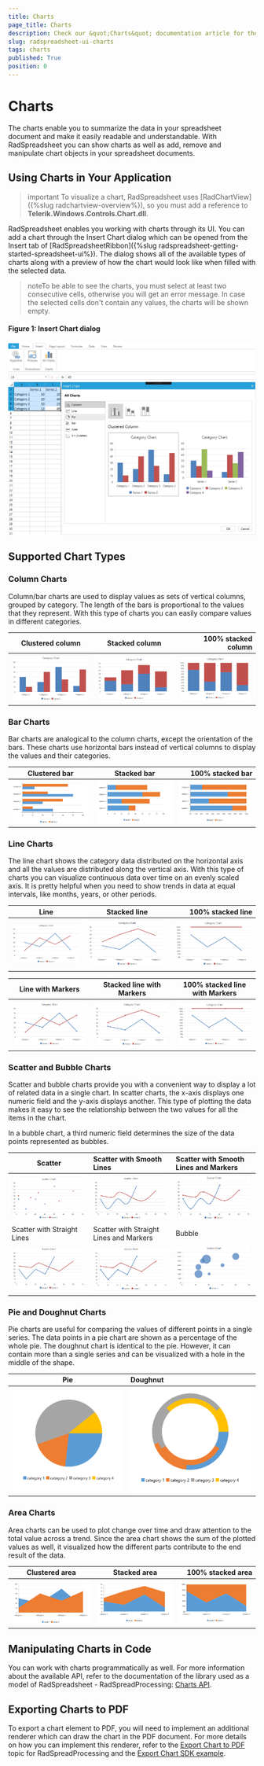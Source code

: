 ```yaml
---
title: Charts
page_title: Charts
description: Check our &quot;Charts&quot; documentation article for the RadSpreadsheet {{ site.framework_name }} control.
slug: radspreadsheet-ui-charts
tags: charts
published: True
position: 0
---
```


# Charts


The charts enable you to summarize the data in your spreadsheet document and make it easily readable and understandable. With RadSpreadsheet you can show charts as well as add, remove and manipulate chart objects in your spreadsheet documents.

## Using Charts in Your Application

>important To visualize a chart, RadSpreadsheet uses [RadChartView]({%slug radchartview-overview%}), so you must add a reference to **Telerik.Windows.Controls.Chart.dll**.

RadSpreadsheet enables you working with charts through its UI. You can add a chart through the Insert Chart dialog  which can be opened from the Insert tab of [RadSpreadsheetRibbon]({%slug radspreadsheet-getting-started-spreadsheet-ui%}). The dialog shows all of the available types of charts along with a preview of how the chart would look like when filled with the selected data.

>noteTo be able to see the charts, you must select at least two consecutive cells, otherwise you will get an error message. In case the selected cells don't contain any values, the charts will be shown empty. 

#### Figure 1: Insert Chart dialog
![WPF RadSpreadsheet Insert Chart dialog](images/Features-Charts_15.png)

## Supported Chart Types

### Column Charts

Column/bar charts are used to display values as sets of vertical columns, grouped by category. The length of the bars is proportional to the values that they represent. With this type of charts you can easily compare values in different categories. 


| Clustered column        | Stacked column | 100% stacked column |
| ----------------------- |:--------------:| -------------------:|
| ![](images/Features-Charts_1.png) | ![](images/Features-Charts_2.png) | ![](images/Features-Charts_3.png)| 


### Bar Charts

Bar charts are analogical to the column charts, except the orientation of the bars. These charts use horizontal bars instead of vertical columns to display the values and their categories.


| Clustered bar           | Stacked bar    | 100% stacked bar    |
| ----------------------- |:--------------:| -------------------:|
| ![](images/Features-Charts_4.png) | ![](images/Features-Charts_5.png) | ![](images/Features-Charts_6.png)|



### Line Charts

The line chart shows the category data distributed on the horizontal axis and all the values are distributed along the vertical axis. With this type of charts you can visualize continuous data over time on an evenly scaled axis. It is pretty helpful when you need to show trends in data at equal intervals, like months, years, or other periods.


| Line                    | Stacked line   | 100% stacked line   |
| ----------------------- |:--------------:| -------------------:|
| ![](images/Features-Charts_7.png) | ![](images/Features-Charts_8.png) | ![](images/Features-Charts_9.png)|

| Line with Markers       | Stacked line with Markers| 100% stacked line with Markers|
| ----------------------- |:------------------------:| :----------------------------:
| ![](images/Features-Charts_16.png) | ![](images/Features-Charts_17.png) | ![](images/Features-Charts_18.png)|

### Scatter and Bubble Charts

Scatter and bubble charts provide you with a convenient way to display a lot of related data in a single chart. In scatter charts, the x-axis displays one numeric field and the y-axis displays another. This type of plotting the data makes it easy to see the relationship between the two values for all the items in the chart.

In a bubble chart, a third numeric field determines the size of the data points represented as bubbles.

| Scatter     |Scatter with Smooth Lines | Scatter with Smooth Lines and Markers | 
| ----------- |:------------------------ |:--------------------------------------| 
| ![](images/Features-Charts_20.png) | ![](images/Features-Charts_22.png) | ![](images/Features-Charts_21.png) |
| Scatter with Straight Lines     |Scatter with Straight Lines and Markers | Bubble | 
| ![](images/Features-Charts_24.png) | ![](images/Features-Charts_23.png) | ![](images/Features-Charts_19.png) |




### Pie and Doughnut Charts
	
Pie charts are useful for comparing the values of different points in a single series. The data points in a pie chart are shown as a percentage of the whole pie. The doughnut chart is identical to the pie. However, it can contain more than a single series and can be visualized with a hole in the middle of the shape.


| Pie         | Doughnut  | 
| ----------- |:----------| 
| ![](images/Features-Charts_10.png) | ![](images/Features-Charts_11.png) |



### Area Charts

Area charts can be used to plot change over time and draw attention to the total value across a trend. Since the area chart shows the sum of the plotted values as well, it visualized how the different parts contribute to the end result of the data.

| Clustered area          | Stacked area   | 100% stacked area   |
| ----------------------- |:--------------:| -------------------:|
| ![](images/Features-Charts_12.png) | ![](images/Features-Charts_13.png) | ![](images/Features-Charts_14.png)|


## Manipulating Charts in Code

You can work with charts programmatically as well. For more information about the available API, refer to the documentation of the library used as a model of RadSpreadsheet - RadSpreadProcessing: [Charts API](https://docs.telerik.com/devtools/document-processing/libraries/radspreadprocessing/features/charts/overview).

## Exporting Charts to PDF

To export a chart element to PDF, you will need to implement an additional renderer which can draw the chart in the PDF document. For more details on how you can implement this renderer, refer to the [Export Chart to PDF](https://docs.telerik.com/devtools/document-processing/libraries/radspreadprocessing/features/charts/pdf-export.html) topic for RadSpreadProcessing and the [Export Chart SDK example](https://github.com/telerik/document-processing-sdk/tree/master/SpreadProcessing/ExportChart).